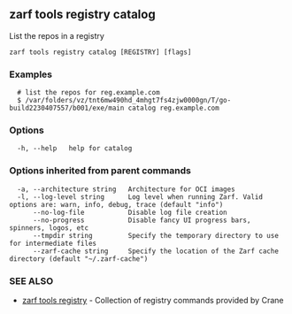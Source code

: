 ## zarf tools registry catalog

List the repos in a registry

```
zarf tools registry catalog [REGISTRY] [flags]
```

### Examples

```
  # list the repos for reg.example.com
  $ /var/folders/vz/tnt6mw490hd_4mhgt7fs4zjw0000gn/T/go-build2230407557/b001/exe/main catalog reg.example.com
```

### Options

```
  -h, --help   help for catalog
```

### Options inherited from parent commands

```
  -a, --architecture string   Architecture for OCI images
  -l, --log-level string      Log level when running Zarf. Valid options are: warn, info, debug, trace (default "info")
      --no-log-file           Disable log file creation
      --no-progress           Disable fancy UI progress bars, spinners, logos, etc
      --tmpdir string         Specify the temporary directory to use for intermediate files
      --zarf-cache string     Specify the location of the Zarf cache directory (default "~/.zarf-cache")
```

### SEE ALSO

* [zarf tools registry](zarf_tools_registry.md)	 - Collection of registry commands provided by Crane

